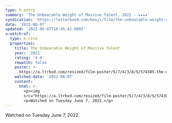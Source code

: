 ```yaml
---
type: h-entry
summary: 'The Unbearable Weight of Massive Talent, 2022 - ★★★★'
syndication: 'https://letterboxd.com/benji/film/the-unbearable-weight-of-massive-talent/'
date: '2022-06-07'
updated: '2022-06-07T16:45:41.000Z'
u-watch-of:
  type: h-cite
  properties:
    title: The Unbearable Weight of Massive Talent
    year: '2022'
    rating: '4.0'
    rewatch: false
    poster: >-
      https://a.ltrbxd.com/resized/film-poster/5/7/4/3/8/5/574385-the-unbearable-weight-of-massive-talent-0-600-0-900-crop.jpg?v=2c49da09f3
    watched-date: '2022-06-07'
    content:
      html: >-
        <p><img
        src="https://a.ltrbxd.com/resized/film-poster/5/7/4/3/8/5/574385-the-unbearable-weight-of-massive-talent-0-600-0-900-crop.jpg?v=2c49da09f3"/></p>
        <p>Watched on Tuesday June 7, 2022.</p>
---
```

Watched on Tuesday June 7, 2022.
